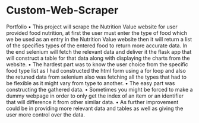 # Custom-Web-Scraper
Portfolio
    • This project will scrape the Nutrition Value website for user provided food nutrition, at first the user must enter the type of food which we be used as an entry in the Nutrition Value website then it will return a list of the specifies types of the entered food to return more accurate data. In the end selenium will fetch the relevant data and deliver it the flask app that will construct a table for that data along with displaying the charts from the website.
    •   The hardest part was to know the user choice from the specific food type list as I had constructed the html form using a for loop and also the retuned data from selenium also was fetching all the types that had to be flexible as it might vary from type to another.
    • The easy part was constructing the gathered data.
    • Sometimes you might be forced to make a dummy webpage in order to only get the index of an item or an identifier that will difference it from other similar data.
    • As further improvement could be in providing more relevant data and tables as well as giving the user more control over the data.
